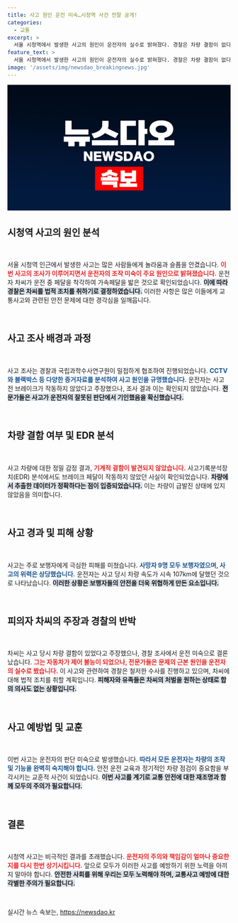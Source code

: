 ```yaml
---
title: 사고 원인 운전 미숙…시청역 사건 전말 공개!
categories:
  - 교통
excerpt: >
  서울 시청역에서 발생한 사고의 원인이 운전자의 실수로 밝혀졌다. 경찰은 차량 결함이 없다고 발표하며, 가속페달을 99% 밟았다고 경고했다. 9명의 사망자를 낸 이 충격적인 사고, 과연 어떻게 발생했을까? 클릭해서 더 알아보세요!
feature_text: >
  서울 시청역에서 발생한 사고의 원인이 운전자의 실수로 밝혀졌다. 경찰은 차량 결함이 없다고 발표하며, 가속페달을 99% 밟았다고 경고했다. 9명의 사망자를 낸 이 충격적인 사고, 과연 어떻게 발생했을까? 클릭해서 더 알아보세요!
image: '/assets/img/newsdao_breakingnews.jpg'
---
```


<p><img src="/assets/img/newsdao_breakingnews.jpg" alt="implanttips 속보" /></p>

<h2 data-ke-size="size26">시청역 사고의 원인 분석</h2>

<p data-ke-size="size16">&nbsp;</p>

<p data-ke-size="size16">서울 시청역 인근에서 발생한 사고는 많은 사람들에게 놀라움과 슬픔을 안겼습니다. <b><span style="color: #ee2323;">이번 사고의 조사가 이루어지면서 운전자의 조작 미숙이 주요 원인으로 밝혀졌습니다.</span></b> 운전자 차씨가 운전 중 페달을 착각하여 가속페달을 밟은 것으로 확인되었습니다. <b><span style="background-color: #21538527;">이에 따라 경찰은 차씨를 법적 조치를 취하기로 결정하였습니다.</span></b> 이러한 사항은 많은 이들에게 교통사고와 관련된 안전 문제에 대한 경각심을 일깨웁니다. </p>

<p data-ke-size="size16">&nbsp;</p>

<h2 data-ke-size="size26">사고 조사 배경과 과정</h2>

<p data-ke-size="size16">&nbsp;</p>

<p data-ke-size="size16">사고 조사는 경찰과 국립과학수사연구원이 밀접하게 협조하여 진행되었습니다. <b><span style="color: #1a5490;">CCTV와 블랙박스 등 다양한 증거자료를 분석하여 사고 원인을 규명했습니다.</span></b> 운전자는 사고 전 브레이크가 작동하지 않았다고 주장했으나, 조사 결과 이는 확인되지 않았습니다. <b><span style="background-color: #21538527;">전문가들은 사고가 운전자의 잘못된 판단에서 기인했음을 확신했습니다.</span></b> </p>

<p data-ke-size="size16">&nbsp;</p>

<h2 data-ke-size="size26">차량 결함 여부 및 EDR 분석</h2>

<p data-ke-size="size16">&nbsp;</p>

<p data-ke-size="size16">사고 차량에 대한 정밀 감정 결과, <b><span style="color: #ee2323;"> 기계적 결함이 발견되지 않았습니다.</span></b> 사고기록분석장치(EDR) 분석에서도 브레이크 페달이 작동하지 않았던 사실이 확인되었습니다. <b><span style="background-color: #21538527;">차량에서 추출한 데이터가 정확하다는 점이 입증되었습니다.</span></b> 이는 차량이 급발진 상태에 있지 않았음을 의미합니다. </p>

<p data-ke-size="size16">&nbsp;</p>

<h2 data-ke-size="size26">사고 경과 및 피해 상황</h2>

<p data-ke-size="size16">&nbsp;</p>

<p data-ke-size="size16">사고는 주로 보행자에게 극심한 피해를 미쳤습니다. <b><span style="color: #1a5490;">사망자 9명 모두 보행자였으며, 사고의 위력은 상당했습니다.</span></b> 운전자는 사고 당시 차량 속도가 시속 107km에 달했던 것으로 나타났습니다. <b><span style="background-color: #21538527;">이러한 상황은 보행자들의 안전을 더욱 위협하게 만든 요소입니다.</span></b> </p>

<p data-ke-size="size16">&nbsp;</p>

<h2 data-ke-size="size26">피의자 차씨의 주장과 경찰의 반박</h2>

<p data-ke-size="size16">&nbsp;</p>

<p data-ke-size="size16">차씨는 사고 당시 차량 결함이 있었다고 주장했으나, 경찰 조사에서 운전 미숙으로 결론났습니다. <b><span style="color: #ee2323;">그는 자동차가 제어 불능이 되었으나, 전문가들은 문제의 근본 원인을 운전자의 실수로 봤습니다.</span></b> 이 사고와 관련하여 경찰은 철저한 수사를 진행하고 있으며, 차씨에 대해 법적 조치를 취할 계획입니다. <b><span style="background-color: #21538527;">피해자와 유족들은 차씨의 처벌을 원하는 상태로 합의 의사도 없는 상황입니다.</span></b> </p>

<p data-ke-size="size16">&nbsp;</p>

<h2 data-ke-size="size26">사고 예방법 및 교훈</h2>

<p data-ke-size="size16">&nbsp;</p>

<p data-ke-size="size16">이번 사고는 운전자의 판단 미숙으로 발생했습니다. <b><span style="color: #1a5490;">따라서 모든 운전자는 차량의 조작 및 기능을 완벽히 숙지해야 합니다.</span></b> 안전 운전 교육과 정기적인 차량 점검이 중요함을 부각시키는 교훈적 사건이 되었습니다. <b><span style="background-color: #21538527;">이번 사고를 계기로 교통 안전에 대한 재조명과 함께 모두의 주의가 필요합니다.</span></b> </p>

<p data-ke-size="size16">&nbsp;</p>

<h2 data-ke-size="size26">결론</h2>

<p data-ke-size="size16">&nbsp;</p>

<p data-ke-size="size16">시청역 사고는 비극적인 결과를 초래했습니다. <b><span style="color: #ee2323;">운전자의 주의와 책임감이 얼마나 중요한지를 다시 한번 상기시킵니다.</span></b> 앞으로 모두가 이러한 사고를 예방하기 위한 노력을 아끼지 말아야 합니다. <b><span style="background-color: #21538527;">안전한 사회를 위해 우리는 모두 노력해야 하며, 교통사고 예방에 대한 각별한 주의가 필요합니다.</span></b> </p>

<p data-ke-size="size16">&nbsp;</p>
실시간 뉴스 속보는, <a href="https://newsdao.kr" rel="dofollow">https://newsdao.kr</a>



